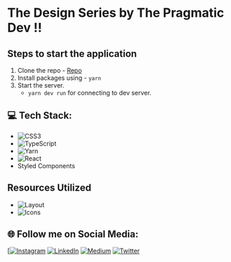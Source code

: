 
# The Design Series by The Pragmatic Dev !!

## Steps to start the application

1. Clone the repo - [Repo](https://github.com/sakigo9/Design-Gigs-Series)
2. Install packages using - `yarn`
3. Start the server.
    * `yarn dev run` for connecting to dev server.

## 💻 Tech Stack:
  
  - ![CSS3](https://img.shields.io/badge/css3-%231572B6.svg?style=for-the-badge&logo=css3&logoColor=white)
  - ![TypeScript](https://img.shields.io/badge/typescript-%23007ACC.svg?style=for-the-badge&logo=typescript&logoColor=white)
  - ![Yarn](https://img.shields.io/badge/yarn-%232C8EBB.svg?style=for-the-badge&logo=yarn&logoColor=white)
  - ![React](https://img.shields.io/badge/react-%2320232a.svg?style=for-the-badge&logo=react&logoColor=%2361DAFB)
  - Styled Components


## Resources Utilized 

  - ![Layout](https://dribbble.com/shots/16451584-Minimal-sidebar-navigation-for-dashboard)
  - ![Icons](https://lordicon.com/icons/)

## 🌐 Follow me on Social Media:

[[![Instagram](https://img.shields.io/badge/Instagram-%23E4405F.svg?logo=Instagram&logoColor=white)](https://www.instagram.com/_pragmatic_dev/) [![LinkedIn](https://img.shields.io/badge/LinkedIn-%230077B5.svg?logo=linkedin&logoColor=white)](https://www.linkedin.com/in/saket-prag-31b972157/) [![Medium](https://img.shields.io/badge/Medium-12100E?logo=medium&logoColor=white)](https://medium.com/@saketprag322) [![Twitter](https://img.shields.io/badge/Twitter-%231DA1F2.svg?logo=Twitter&logoColor=white)](https://twitter.com/_pragmatic_dev)


